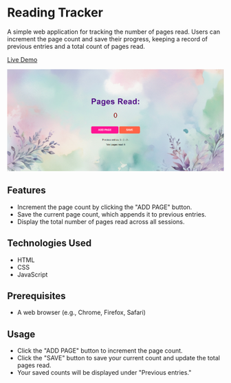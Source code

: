 # Reading Tracker

A simple web application for tracking the number of pages read. Users can increment the page count and save their progress, keeping a record of previous entries and a total count of pages read.

[Live Demo](https://pagetrackr.netlify.app/)

![Reading Tracker Screenshot](screenshot.png)

## Features

- Increment the page count by clicking the "ADD PAGE" button.
- Save the current page count, which appends it to previous entries.
- Display the total number of pages read across all sessions.

## Technologies Used

- HTML
- CSS
- JavaScript

## Prerequisites

- A web browser (e.g., Chrome, Firefox, Safari)

## Usage

- Click the "ADD PAGE" button to increment the page count.
- Click the "SAVE" button to save your current count and update the total pages read.
- Your saved counts will be displayed under "Previous entries."
